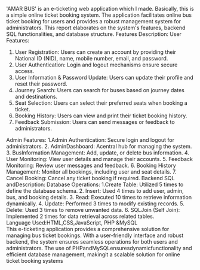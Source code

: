 'AMAR BUS' is an e-ticketing web application which I made. Basically, this is a simple online ticket booking system. The application facilitates online bus ticket booking for users and provides a robust management system for administrators. 
This report elaborates on the system's features, backend SQL functionalities, and database structure.
<be>
 Features Description:
 User Features:
 1. User Registration: Users can create an account by providing their
 National ID (NID), name, mobile number, email, and password.
 2. User Authentication: Login and logout mechanisms ensure secure
 access.
 3. User Information & Password Update: Users can update their profile and
 reset their password.
 4. Journey Search: Users can search for buses based on journey dates and
 destinations.
 5. Seat Selection: Users can select their preferred seats when booking a
 ticket.
 6. Booking History: Users can view and print their ticket booking history.
 7. Feedback Submission: Users can send messages or feedback to
 administrators.

<be>
 Admin Features:
 1.Admin Authentication: Secure login and logout for administrators.
 2. AdminDashboard: Acentral hub for managing the system.
 3. BusInformation Management: Add, update, or delete bus information.
 4. User Monitoring: View user details and manage their accounts.
 5. Feedback Monitoring: Review user messages and feedback.
 6. Booking History Management: Monitor all bookings, including user and
 seat details.
 7. Cancel Booking: Cancel any ticket booking if required.

<be>
Backend SQL andDescription:
Database Operations:
 1.Create Table: Utilized 5 times to define the database schema.
 2. Insert: Used 4 times to add user, admin, bus, and booking details.
 3. Read: Executed 10 times to retrieve information dynamically.
 4. Update: Performed 3 times to modify existing records.
 5. Delete: Used 3 times to remove unwanted data.
 6. SQLJoin (Self Join): Implemented 2 times for data retrieval across related
 tables.

<br>
Language Used:HTML,CSS,JavaScript, PHP &MySQL

<br>
This e-ticketing application provides a comprehensive solution for managing
 bus ticket bookings. With a user-friendly interface and robust backend, the
 system ensures seamless operations for both users and administrators. The use
 of PHPandMySQLensuresdynamicfunctionality and efficient database
 management, makingit a scalable solution for online ticket booking systems
